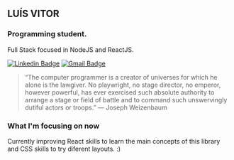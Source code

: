 ## LUÍS VITOR

### Programming student.
 
Full Stack focused in NodeJS and ReactJS.

[![Linkedin Badge](https://img.shields.io/badge/-LinkedIn-blue?style=flat-square&logo=Linkedin&logoColor=white&link=https://www.linkedin.com/in/lu%C3%ADs-vitor-vilhena-alves-9568a5206/)](https://www.linkedin.com/in/lu%C3%ADs-vitor-vilhena-alves-9568a5206/)
[![Gmail Badge](https://img.shields.io/badge/-luis.sg.vitor@gmail.com-c14438?style=flat-square&logo=Gmail&logoColor=white&link=mailto:luis.sg.vitor@gmail.com)](mailto:luis.sg.vitor@gmail.com)
> “The computer programmer is a creator of universes for which he alone is the lawgiver. No playwright, no stage director, no emperor, however powerful, has ever exercised such absolute authority to arrange a stage or field of battle and to command such unswervingly dutiful actors or troops.”
― Joseph Weizenbaum

### What I'm focusing on now
Currently improving React skills to learn the main concepts of this library and CSS skills to try diferent layouts. :)
